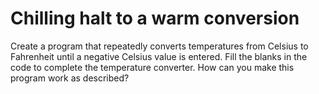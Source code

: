 # Chilling halt to a warm conversion

Create a program that repeatedly converts temperatures from Celsius to Fahrenheit until a negative Celsius value is entered. Fill the blanks in the code to complete the temperature converter. How can you make this program work as described?